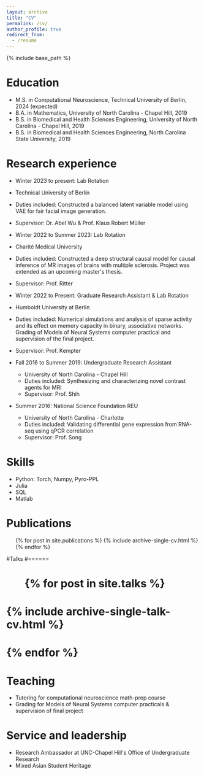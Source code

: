 ```yaml
---
layout: archive
title: "CV"
permalink: /cv/
author_profile: true
redirect_from:
  - /resume
---
```


{% include base_path %}

Education
======
* M.S. in Computational Neuroscience, Technical University of Berlin, 2024 (expected)
* B.A. in Mathematics, University of North Carolina - Chapel Hill, 2019
* B.S. in Biomedical and Health Sciences Engineering, University of North Carolina - Chapel Hill, 2019
* B.S. in Biomedical and Health Sciences Engineering, North Carolina State University, 2019

Research experience
======
*  Winter 2023 to present: Lab Rotation
  * Technical University of Berlin
  * Duties included: Constructed a balanced latent variable model using VAE for fair facial image generation. 
  * Supervisor: Dr. Abel Wu & Prof. Klaus Robert Müller

*  Winter 2022 to Summer 2023: Lab Rotation
  * Charité Medical University
  * Duties included: Constructed a deep structural causal model for causal inference of MR images of brains with multiple sclerosis. Project was extended as an upcoming master's thesis.
  * Supervisor: Prof. Ritter
    
*  Winter 2022 to Present: Graduate Research Assistant & Lab Rotation
  * Humboldt University at Berlin
  * Duties included: Numerical simulations and analysis of sparse activity and its effect on memory capacity in binary, associative networks. Grading of Models of Neural Systems computer practical and supervision of the final project.
  * Supervisor: Prof. Kempter
    
* Fall 2016 to Summer 2019: Undergraduate Research Assistant
  * University of North Carolina - Chapel Hill
  * Duties included: Synthesizing and characterizing novel contrast agents for MRI
  * Supervisor: Prof. Shih
    
* Summer 2016: National Science Foundation REU
  * University of North Carolina - Charlotte
  * Duties included: Validating differential gene expression from RNA-seq using qPCR correlation
  * Supervisor: Prof. Song
  
Skills
======
* Python: Torch, Numpy, Pyro-PPL
* Julia
* SQL
* Matlab


Publications
======
  <ul>{% for post in site.publications %}
    {% include archive-single-cv.html %}
  {% endfor %}</ul>
  
#Talks
#======
#  <ul>{% for post in site.talks %}
#    {% include archive-single-talk-cv.html %}
#  {% endfor %}</ul>
  
Teaching
======
* Tutoring for computational neuroscience math-prep course
* Grading for Models of Neural Systems computer practicals & supervision of final project
  
Service and leadership
======
* Research Ambassador at UNC-Chapel Hill's Office of Undergraduate Research
* Mixed Asian Student Heritage
